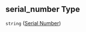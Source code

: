 ## serial_number Type

`string` ([Serial Number](iea43\_anemometer_calibration-properties-test-item-properties-serial-number.md))
